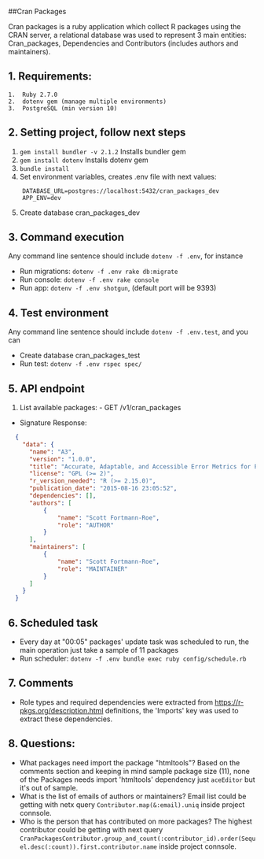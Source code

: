 
##Cran Packages

Cran packages is a ruby application which collect R packages using the CRAN server, a relational database was used to represent 3 main entities: Cran_packages, Dependencies and Contributors (includes authors and maintainers).

## 1. Requirements:
    1.  Ruby 2.7.0
    2.  dotenv gem (manage multiple environments)
    3.  PostgreSQL (min version 10)

## 2. Setting project, follow next steps
  1. `gem install bundler -v 2.1.2` Installs bundler gem
  2. `gem install dotenv` Installs dotenv gem
  3. `bundle install`
  4. Set environment variables, creates .env file with next values:
  ```
      DATABASE_URL=postgres://localhost:5432/cran_packages_dev
      APP_ENV=dev
  ```
  5. Create database cran_packages_dev
     
     
## 3. Command execution
  Any command line sentence should include `dotenv -f .env`, for instance 
  - Run migrations: `dotenv -f .env rake db:migrate`
  - Run console: `dotenv -f .env rake console`
  - Run app: `dotenv -f .env shotgun`, (default port will be 9393)

## 4. Test environment
  Any command line sentence should include `dotenv -f .env.test`, and you can 
  - Create database cran_packages_test
  - Run test: `dotenv -f .env rspec spec/`
  
## 5. API endpoint
  1. List available packages:
    - GET /v1/cran_packages

   - Signature Response:

  ```json
    {
      "data": {
        "name": "A3",
        "version": "1.0.0",
        "title": "Accurate, Adaptable, and Accessible Error Metrics for Predictive Models",
        "license": "GPL (>= 2)",
        "r_version_needed": "R (>= 2.15.0)",
        "publication_date": "2015-08-16 23:05:52",
        "dependencies": [],
        "authors": [
            {
                "name": "Scott Fortmann-Roe",
                "role": "AUTHOR"
            }
        ],
        "maintainers": [
            {
                "name": "Scott Fortmann-Roe",
                "role": "MAINTAINER"
            }
        ]
      }
    }
  ```

## 6. Scheduled task
  - Every day at "00:05" packages' update task was scheduled to run, the main operation just take a sample of 11 packages
  - Run scheduler: `dotenv -f .env bundle exec ruby config/schedule.rb`

## 7. Comments
  - Role types and required dependencies were extracted from https://r-pkgs.org/description.html definitions, the 'Imports' key was used to extract these dependencies.

## 8. Questions:
  - What packages need import the package "htmltools"?
    Based on the comments section and keeping in mind sample package size (11), none of the Packages needs import 'htmltools'  dependency just `aceEditor` but it's out of sample.
  - What is the list of emails of authors or maintainers?
    Email list could be getting with netx query `Contributor.map(&:email).uniq` inside project connsole.
  - Who is the person that has contributed on more packages?
    The highest contributor could be getting with next query `CranPackagesContributor.group_and_count(:contributor_id).order(Sequel.desc(:count)).first.contributor.name` inside project connsole.
